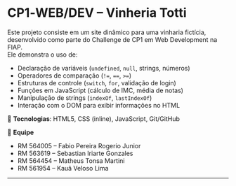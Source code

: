 # CP1‑WEB/DEV – Vinheria Totti

Este projeto consiste em um site dinâmico para uma vinharia fictícia, desenvolvido como parte do Challenge de CP1 em Web Development na FIAP.  
Ele demonstra o uso de:

- Declaração de variáveis (`undefined`, `null`, strings, números)  
- Operadores de comparação (`!=`, `==`, `>=`)  
- Estruturas de controle (`switch`, `for`, validação de login)  
- Funções em JavaScript (cálculo de IMC, média de notas)  
- Manipulação de strings (`indexOf`, `lastIndexOf`)  
- Interação com o DOM para exibir informações no HTML  

🔧 **Tecnologias**: HTML5, CSS (inline), JavaScript, Git/GitHub  

👥 **Equipe**  
- RM 564005 – Fabio Pereira Rogerio Junior  
- RM 563619 – Sebastian Iriarte Gonzales  
- RM 564454 – Matheus Tonsa Martini  
- RM 561954 – Kauã Veloso Lima  

---
